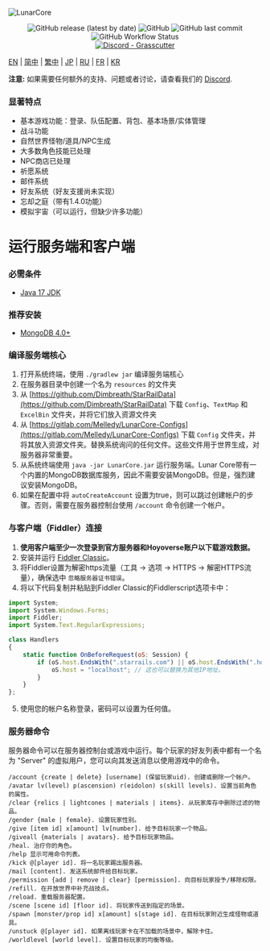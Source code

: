 ![LunarCore](https://socialify.git.ci/Melledy/LunarCore/image?description=1&descriptionEditable=A%20game%20server%20reimplementation%20for%20version%201.5.0%20of%20a%20certain%20turn-based%20anime%20game%20for%20educational%20purposes.%20&font=Inter&forks=1&issues=1&language=1&name=1&owner=1&pulls=1&stargazers=1&theme=Light)
<div align="center"><img alt="GitHub release (latest by date)" src="https://img.shields.io/github/v/release/Melledy/LunarCore?logo=java&style=for-the-badge"> <img alt="GitHub" src="https://img.shields.io/github/license/Melledy/LunarCore?style=for-the-badge"> <img alt="GitHub last commit" src="https://img.shields.io/github/last-commit/Melledy/LunarCore?style=for-the-badge"> <img alt="GitHub Workflow Status" src="https://img.shields.io/github/actions/workflow/status/Melledy/LunarCore/build.yml?branch=development&logo=github&style=for-the-badge"></div>

<div align="center"><a href="https://discord.gg/cfPKJ6N5hw"><img alt="Discord - Grasscutter" src="https://img.shields.io/discord/1163718404067303444?label=Discord&logo=discord&style=for-the-badge"></a></div>

[EN](../README.md) | [简中](README_zh-CN.md) | [繁中](README_zh-TW.md) | [JP](README_ja-JP.md) | [RU](README_ru-RU.md) | [FR](README_fr-FR.md) | [KR](README_ko-KR.md)

**注意:** 如果需要任何额外的支持、问题或者讨论，请查看我们的 [Discord](https://discord.gg/cfPKJ6N5hw).

### 显著特点
- 基本游戏功能：登录、队伍配置、背包、基本场景/实体管理
- 战斗功能
- 自然世界怪物/道具/NPC生成
- 大多数角色技能已处理
- NPC商店已处理
- 祈愿系统
- 邮件系统
- 好友系统（好友支援尚未实现）
- 忘却之庭（带有1.4.0功能）
- 模拟宇宙（可以运行，但缺少许多功能）

# 运行服务端和客户端

### 必需条件
* [Java 17 JDK](https://www.oracle.com/java/technologies/javase/jdk17-archive-downloads.html)

### 推荐安装
* [MongoDB 4.0+](https://www.mongodb.com/try/download/community)

### 编译服务端核心
1. 打开系统终端，使用 `./gradlew jar` 编译服务端核心
2. 在服务器目录中创建一个名为 `resources` 的文件夹
3. 从 [https://github.com/Dimbreath/StarRailData](https://github.com/Dimbreath/StarRailData) 下载 `Config`、`TextMap` 和 `ExcelBin` 文件夹，并将它们放入资源文件夹
4. 从 [https://gitlab.com/Melledy/LunarCore-Configs](https://gitlab.com/Melledy/LunarCore-Configs) 下载 `Config` 文件夹，并将其放入资源文件夹。替换系统询问的任何文件。这些文件用于世界生成，对服务器非常重要。
5. 从系统终端使用 `java -jar LunarCore.jar` 运行服务端。Lunar Core带有一个内置的MongoDB数据库服务，因此不需要安装MongoDB。但是，强烈建议安装MongoDB。
6. 如果在配置中将 `autoCreateAccount` 设置为true，则可以跳过创建帐户的步骤。否则，需要在服务器控制台使用 `/account` 命令创建一个帐户。

### 与客户端（Fiddler）连接
1. **使用客户端至少一次登录到官方服务器和Hoyoverse账户以下载游戏数据。**
2. 安装并运行 [Fiddler Classic](https://www.telerik.com/fiddler)。
3. 将Fiddler设置为解密https流量（工具 -> 选项 -> HTTPS -> 解密HTTPS流量），确保选中 `忽略服务器证书错误`。
4. 将以下代码复制并粘贴到Fiddler Classic的Fiddlerscript选项卡中：

```javascript
import System;
import System.Windows.Forms;
import Fiddler;
import System.Text.RegularExpressions;

class Handlers
{
    static function OnBeforeRequest(oS: Session) {
        if (oS.host.EndsWith(".starrails.com") || oS.host.EndsWith(".hoyoverse.com") || oS.host.EndsWith(".mihoyo.com") || oS.host.EndsWith(".bhsr.com")) {
            oS.host = "localhost"; // 这也可以替换为其他IP地址。
        }
    }
};
```

5. 使用您的帐户名称登录，密码可以设置为任何值。

### 服务器命令
服务器命令可以在服务器控制台或游戏中运行。每个玩家的好友列表中都有一个名为 "Server" 的虚拟用户，您可以向其发送消息以使用游戏中的命令。

```
/account {create | delete} [username] (保留玩家uid). 创建或删除一个帐户。
/avatar lv(level) p(ascension) r(eidolon) s(skill levels). 设置当前角色的属性。
/clear {relics | lightcones | materials | items}. 从玩家库存中删除过滤的物品。
/gender {male | female}. 设置玩家性别。
/give [item id] x[amount] lv[number]. 给予目标玩家一个物品。
/giveall {materials | avatars}. 给予目标玩家物品。
/heal. 治疗你的角色。
/help 显示可用命令列表。
/kick @[player id]. 将一名玩家踢出服务器。
/mail [content]. 发送系统邮件给目标玩家。
/permission {add | remove | clear} [permission]. 向目标玩家授予/移除权限。
/refill. 在开放世界中补充战技点。
/reload. 重载服务器配置。
/scene [scene id] [floor id]. 将玩家传送到指定的场景。
/spawn [monster/prop id] x[amount] s[stage id]. 在目标玩家附近生成怪物或道具。
/unstuck @[player id]. 如果离线玩家卡在不加载的场景中，解除卡住。
/worldlevel [world level]. 设置目标玩家的均衡等级。
```
